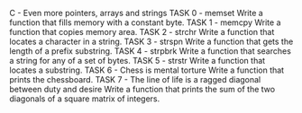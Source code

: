 C - Even more pointers, arrays and strings
TASK 0 - memset Write a function that fills memory with a constant byte.
TASK 1 - memcpy Write a function that copies memory area.
TASK 2 - strchr Write a function that locates a character in a string.
TASK 3 - strspn Write a function that gets the length of a prefix substring.
TASK 4 - strpbrk Write a function that searches a string for any of a set of bytes.
TASK 5 - strstr Write a function that locates a substring.
TASK 6 - Chess is mental torture Write a function that prints the chessboard.
TASK 7 - The line of life is a ragged diagonal between duty and desire Write a function that prints the sum of the two diagonals of a square matrix of integers.
